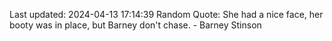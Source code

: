 Last updated: 2024-04-13 17:14:39
Random Quote: She had a nice face, her booty was in place, but Barney don't chase. - Barney Stinson